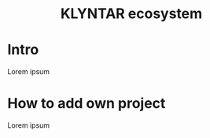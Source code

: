 <div align="center">

# <b>KLYNTAR ecosystem</b>

</div>


# Intro

Lorem ipsum


# How to add own project

Lorem ipsum